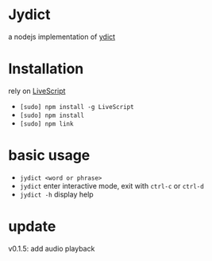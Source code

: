 # Jydict

a nodejs implementation of [ydict](https://github.com/freehaha/ydict)

# Installation
rely on [LiveScript](http://livescript.net/)
- `[sudo] npm install -g LiveScript`
- `[sudo] npm install`
- `[sudo] npm link`

# basic usage
- `jydict <word or phrase>`
- `jydict` enter interactive mode, exit with `ctrl-c` or `ctrl-d`
- `jydict -h` display help

# update
v0.1.5: add audio playback
